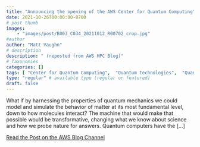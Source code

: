 ```yaml
---
title: "Announcing the opening of the AWS Center for Quantum Computing"
date: 2021-10-26T00:00:00-0700
# post thumb
images:
    - "images/post/B003_C034_20211012_R00702_crop.jpg"
#author
author: "Matt Vaughn"
# description
description: " (reposted from AWS HPC Blog)"
# Taxonomies
categories: []
tags: [ "Center for Quantum Computing",  "Quantum technologies",  "Quantum Technologies",  "Modeling",  "hpcblog", ]
type: "regular" # available type (regular or featured)
draft: false
---
```


What if by harnessing the properties of quantum mechanics we could model and simulate the behavior of matter at its most fundamental level, down to how molecules interact? The machine that would make that possible would be transformative, changing what we know about science and how we probe nature for answers. Quantum computers have the […]

<a href="https://aws.amazon.com/blogs/quantum-computing/announcing-the-opening-of-the-aws-center-for-quantum-computing/" class="btn btn-primary btn-lg active" role="button" aria-pressed="true" style="margin-top: 8px;">Read the Post on the AWS Blog Channel</a>